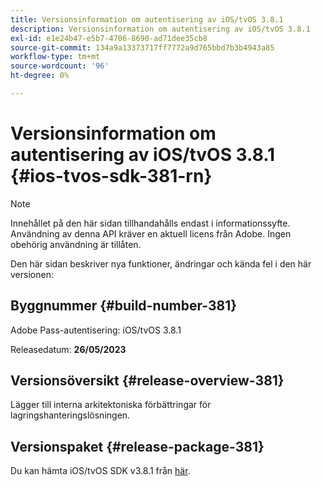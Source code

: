 ```yaml
---
title: Versionsinformation om autentisering av iOS/tvOS 3.8.1
description: Versionsinformation om autentisering av iOS/tvOS 3.8.1
exl-id: e1e24b47-e5b7-4706-8690-ad71dee35cb8
source-git-commit: 134a9a13373717ff7772a9d765bbd7b3b4943a85
workflow-type: tm+mt
source-wordcount: '96'
ht-degree: 0%

---
```


# Versionsinformation om autentisering av iOS/tvOS 3.8.1 {#ios-tvos-sdk-381-rn}

>[!NOTE]
>
>Innehållet på den här sidan tillhandahålls endast i informationssyfte. Användning av denna API kräver en aktuell licens från Adobe. Ingen obehörig användning är tillåten.

Den här sidan beskriver nya funktioner, ändringar och kända fel i den här versionen:

## Byggnummer {#build-number-381}

Adobe Pass-autentisering: iOS/tvOS 3.8.1

Releasedatum: **26/05/2023**

## Versionsöversikt {#release-overview-381}

Lägger till interna arkitektoniska förbättringar för lagringshanteringslösningen.

## Versionspaket {#release-package-381}

Du kan hämta iOS/tvOS SDK v3.8.1 från [här](https://tve.zendesk.com/hc/en-us/articles/204963209).
